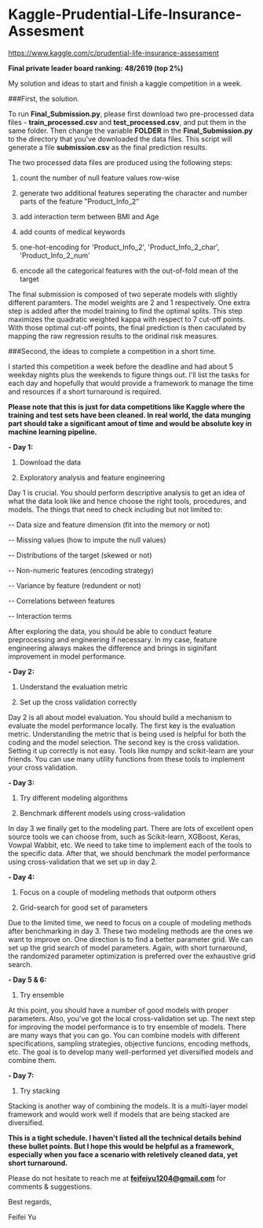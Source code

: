 # Kaggle-Prudential-Life-Insurance-Assesment

https://www.kaggle.com/c/prudential-life-insurance-assessment

**Final private leader board ranking: 48/2619 (top 2%)**

My solution and ideas to start and finish a kaggle competition in a week.


###First, the solution.

To run **Final_Submission.py**, please first download two pre-processed data files - **train_processed.csv** and **test_processed.csv**, and put them in the same folder. Then change the variable **FOLDER** in the **Final_Submission.py** to the directory that you've downloaded the data files. This script will generate a file **submission.csv** as the final prediction results.

The two processed data files are produced using the following steps:

1) count the number of null feature values row-wise

2) generate two additional features seperating the character and number parts of the feature "Product_Info_2"

3) add interaction term between BMI and Age

4) add counts of medical keywords

5) one-hot-encoding for 'Product_Info_2', 'Product_Info_2_char', 'Product_Info_2_num'

6) encode all the categorical features with the out-of-fold mean of the target

The final submission is composed of two seperate models with slightly different paramters. The model weights are 2 and 1 respectively. One extra step is added after the model training to find the optimal splits. This step maximizes the quadratic weighted kappa with respect to 7 cut-off points. With those optimal cut-off points, the final prediction is then caculated by mapping the raw regression results to the oridinal risk measures.


###Second, the ideas to complete a competition in a short time.

I started this competition a week before the deadline and had about 5 weekday nights plus the weekends to figure things out. I'll list the tasks for each day and hopefully that would provide a framework to manage the time and resources if a short turnaround is required.

**Please note that this is just for data competitions like Kaggle where the training and test sets have been cleaned. In real world, the data munging part should take a significant amout of time and would be absolute key in machine learning pipeline.**


**- Day 1:**

1) Download the data

2) Exploratory analysis and feature engineering

Day 1 is crucial. You should perform descriptive analysis to get an idea of what the data look like and hence choose the right tools, procedures, and models. The things that need to check including but not limited to:

-- Data size and feature dimension (fit into the memory or not)

-- Missing values (how to impute the null values)

-- Distributions of the target (skewed or not)

-- Non-numeric features (encoding strategy)

-- Variance by feature (redundent or not)

-- Correlations between features

-- Interaction terms

After exploring the data, you should be able to conduct feature preprocessing and engineering if necessary. In my case, feature engineering always makes the difference and brings in siginifant improvement in model performance.


**- Day 2:**

1) Understand the evaluation metric

2) Set up the cross validation correctly

Day 2 is all about model evaluation. You should build a mechanism to evaluate the model performance locally. The first key is the evaluation metric. Understanding the metric that is being used is helpful for both the coding and the model selection. The second key is the cross validation. Setting it up correctly is not easy. Tools like numpy and scikit-learn are your friends. You can use many utility functions from these tools to implement your cross validation. 


**- Day 3:**

1) Try different modeling algorithms 

2) Benchmark different models using cross-validation 

In day 3 we finally get to the modeling part. There are lots of excellent open source tools we can choose from, such as Scikit-learn, XGBoost, Keras, Vowpal Wabbit, etc. We need to take time to implement each of the tools to the specific data. After that, we should benchmark the model performance using cross-validation that we set up in day 2.


**- Day 4:**

1) Focus on a couple of modeling methods that outporm others

2) Grid-search for good set of parameters

Due to the limited time, we need to focus on a couple of modeling methods after benchmarking in day 3. These two modeling methods are the ones we want to improve on. One direction is to find a better parameter grid. We can set up the grid search of model parameters. Again, with short turnaround, the randomized parameter optimization is preferred over the exhaustive grid search.


**- Day 5 & 6:**

1) Try ensemble

At this point, you should have a number of good models with proper parameters. Also, you've got the local cross-validation set up. The next step for improving the model performance is to try ensemble of models. There are many ways that you can go. You can combine models with different specifications, sampling strategies, objective funcions, encoding methods, etc. The goal is to develop many well-performed yet diversified models and combine them. 


**- Day 7:**

1) Try stacking

Stacking is another way of combining the models. It is a multi-layer model framework and would work well if models that are being stacked are diversified. 


**This is a tight schedule. I haven't listed all the technical details behind these bullet points. But I hope this would be helpful as a framework, especially when you face a scenario with reletively cleaned data, yet short turnaround.**


Please do not hesitate to reach me at **feifeiyu1204@gmail.com** for comments & suggestions.


Best regards,

Feifei Yu
